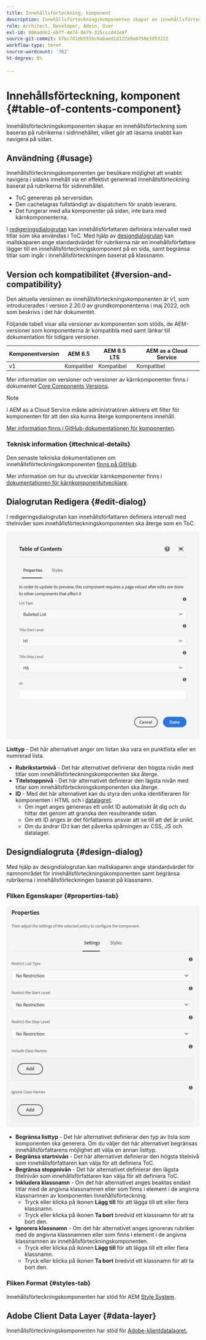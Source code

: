 ```yaml
---
title: Innehållsförteckning, komponent
description: Innehållsförteckningskomponenten skapar en innehållsförteckning som baseras på rubrikerna i sidinnehållet, vilket gör att läsarna snabbt kan navigera på sidan.
role: Architect, Developer, Admin, User
exl-id: 006adde2-ebff-4e74-8e79-325cccd43e8f
source-git-commit: 6fbc781db555bc6abaed1d122a9a8756e3d53222
workflow-type: tm+mt
source-wordcount: '762'
ht-degree: 0%

---
```


# Innehållsförteckning, komponent {#table-of-contents-component}

Innehållsförteckningskomponenten skapar en innehållsförteckning som baseras på rubrikerna i sidinnehållet, vilket gör att läsarna snabbt kan navigera på sidan.

## Användning {#usage}

Innehållsförteckningskomponenten ger besökare möjlighet att snabbt navigera i sidans innehåll via en effektivt genererad innehållsförteckning baserat på rubrikerna för sidinnehållet.

* ToC genereras på serversidan.
* Den cachelagras fullständigt av dispatchern för snabb leverans.
* Det fungerar med alla komponenter på sidan, inte bara med kärnkomponenterna.

I [redigeringsdialogrutan](#edit-dialog) kan innehållsförfattaren definiera intervallet med titlar som ska användas i ToC. Med hjälp av [designdialogrutan](#design-dialog) kan mallskaparen ange standardvärdet för rubrikerna när en innehållsförfattare lägger till en innehållsförteckningskomponent på en sida, samt begränsa titlar som ingår i innehållsförteckningen baserat på klassnamn.

## Version och kompatibilitet {#version-and-compatibility}

Den aktuella versionen av innehållsförteckningskomponenten är v1, som introducerades i version 2.20.0 av grundkomponenterna i maj 2022, och som beskrivs i det här dokumentet.

Följande tabell visar alla versioner av komponenten som stöds, de AEM-versioner som komponenterna är kompatibla med samt länkar till dokumentation för tidigare versioner.

| Komponentversion | AEM 6.5 | AEM 6.5 LTS | AEM as a Cloud Service |
|---|---|---|---|
| v1 | Kompatibel | Kompatibel | Kompatibel |

Mer information om versioner och versioner av kärnkomponenter finns i dokumentet [Core Components Versions](/help/versions.md).

>[!NOTE]
>
>I AEM as a Cloud Service måste administratören aktivera ett filter för komponenten för att den ska kunna återge komponentens innehåll.
>
>[Mer information finns i GitHub-dokumentationen för komponenten](https://adobe.com/go/aem_cmp_tech_tableofcontents_v1).

### Teknisk information {#technical-details}

Den senaste tekniska dokumentationen om innehållsförteckningskomponenten [ finns på GitHub](https://adobe.com/go/aem_cmp_tech_tableofcontents_v1).

Mer information om hur du utvecklar kärnkomponenter finns i [dokumentationen för kärnkomponentutvecklare](/help/developing/overview.md).

## Dialogrutan Redigera {#edit-dialog}

I redigeringsdialogrutan kan innehållsförfattaren definiera intervall med titelnivåer som innehållsförteckningskomponenten ska återge som en ToC.

![Dialogrutan Redigera i innehållsförteckningskomponenten](/help/assets/tableofcontents-edit.png)

**Listtyp** - Det här alternativet anger om listan ska vara en punktlista eller en numrerad lista.
* **Rubrikstartnivå** - Det här alternativet definierar den högsta nivån med titlar som innehållsförteckningskomponenten ska återge.
* **Titelstoppnivå** - Det här alternativet definierar den lägsta nivån med titlar som innehållsförteckningskomponenten ska återge.
* **ID** - Med det här alternativet kan du styra den unika identifieraren för komponenten i HTML och i [datalagret](/help/developing/data-layer/overview.md).
   * Om inget anges genereras ett unikt ID automatiskt åt dig och du hittar det genom att granska den resulterande sidan.
   * Om ett ID anges är det författarens ansvar att se till att det är unikt.
   * Om du ändrar ID:t kan det påverka spårningen av CSS, JS och datalager.

## Designdialogruta {#design-dialog}

Med hjälp av designdialogrutan kan mallskaparen ange standardvärdet för namnområdet för innehållsförteckningskomponenten samt begränsa rubrikerna i innehållsförteckningen baserat på klassnamn.

### Fliken Egenskaper {#properties-tab}

![Snabbsökningskomponentens designdialogruta](/help/assets/tableofcontents-design.png)

* **Begränsa listtyp** - Det här alternativet definierar den typ av lista som komponenten ska generera. Om du väljer det här alternativet begränsas innehållsförfattarens möjlighet att välja en annan listtyp.
* **Begränsa startnivån** - Det här alternativet definierar den högsta titelnivå som innehållsförfattaren kan välja för att definiera ToC.
* **Begränsa stoppnivån** - Det här alternativet definierar den lägsta titelnivån som innehållsförfattaren kan välja för att definiera ToC.
* **Inkludera klassnamn** - Om det här alternativet anges beaktas endast titlar med de angivna klassnamnen eller som finns i element i de angivna klassnamnen av komponenten Innehållsförteckning.
   * Tryck eller klicka på ikonen **Lägg till** för att lägga till ett eller flera klassnamn.
   * Tryck eller klicka på ikonen **Ta bort** bredvid ett klassnamn för att ta bort den.
* **Ignorera klassnamn** - Om det här alternativet anges ignoreras rubriker med de angivna klassnamnen eller som finns i element i de angivna klassnamnen av innehållsförteckningskomponenten.
   * Tryck eller klicka på ikonen **Lägg till** för att lägga till ett eller flera klassnamn.
   * Tryck eller klicka på ikonen **Ta bort** bredvid ett klassnamn för att ta bort den.

### Fliken Format {#styles-tab}

Innehållsförteckningskomponenten har stöd för AEM [Style System](/help/get-started/authoring.md#component-styling).

## Adobe Client Data Layer {#data-layer}

Innehållsförteckningskomponenten har stöd för [Adobe-klientdatalagret.](/help/developing/data-layer/overview.md)
